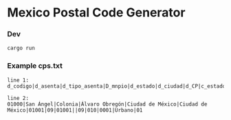 # Mexico Postal Code Generator

### Dev
```sh
cargo run
```

### Example cps.txt
```
line 1:
d_codigo|d_asenta|d_tipo_asenta|D_mnpio|d_estado|d_ciudad|d_CP|c_estado|c_oficina|c_CP|c_tipo_asenta|c_mnpio|id_asenta_cpcons|d_zona|c_cve_ciudad

line 2:
01000|San Ángel|Colonia|Álvaro Obregón|Ciudad de México|Ciudad de México|01001|09|01001||09|010|0001|Urbano|01
```